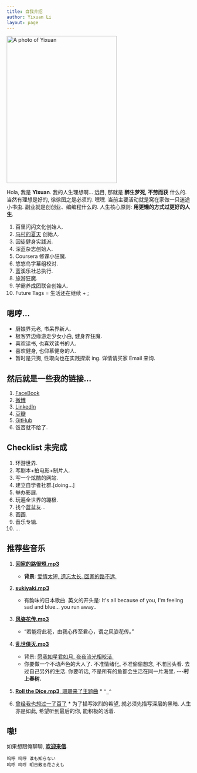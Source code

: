 ```yaml
---
title: 自我介绍
author: Yixuan Li
layout: page
---
```


  <img width="300" height="400" alt="A photo of Yixuan" src="http://openmindclub.qiniudn.com/Yixuan/image/yixuan.jpg">

Hola, 我是 __Yixuan__. 我的人生理想啊... 远目, 那就是 __醉生梦死, 不劳而获__ 什么的. 当然有理想是好的, 徐徐图之是必须的. 嘿嘿. 当前主要活动就是窝在家做一只迷途小书虫.  副业就是创创业、编编程什么的. 人生核心原则: __用更懒的方式过更好的人生__.

1. 百里闪闪文化创始人.
2. [马村的夏天](http://www.macundexiatian.com) 创始人.
3. 囚徒健身实践派.
4. 深蓝杂志创始人.
5. Coursera 修课小狂魔.
6. 悠悠鸟字幕组校对.
7. 蓝溪乐社总执行.
8. 旅游狂魔.
9. 学霸养成团联合创始人.
10. Future Tags = 生活还在继续 + ;

## 嗯哼...
  * 厨娘界元老, 书呆界新人.
  * 极客界边缘游走少女小白, 健身界狂魔.
  * 喜欢读书, 也喜欢读书的人.
  * 喜欢健身, 也仰慕健身的人.
  * 暂时是只狗, 性取向也在实践探索 ing. 详情请买家 Email 来询.


## 然后就是一些我的链接...

1. [FaceBook](https://www.facebook.com/liyixuan5402)
2. [微博](http://weibo.com/liyixuan5402)
3. [LinkedIn](https://cn.linkedin.com/in/liyixuan5402)
4. [豆瓣](http://www.douban.com/people/woaixiaoyao5402/)
5. [GitHub](https://github.com/YixuanFranco)
6. 饭否就不给了.

## Checklist 未完成
1. 环游世界.
2. 写剧本+拍电影+制片人.
3. 写一个炫酷的网站.
4. 建立自学者社群.[doing...]
5. 举办影展.
6. 玩遍全世界的蹦极.
7. 找个蓝盆友...
8. 画画.
9. 音乐专辑.
10. ...

## 推荐些音乐
1. [**回家的路很短.mp3**](http://openmindclub.qiniudn.com/Yixuan/music/ShortTripHome.mp3)
     * **背景**: [爱情太短, 遗忘太长. 回家的路不远.  ]( http://yixuan.li/yixuan/2015/11/25/murmur/)
2. [**sukiyaki.mp3**](http://openmindclub.qiniudn.com/Yixuan/music/Sukiyaki.mp3)
     * 有韵味的日本歌曲. 英文的开头是: It's all because of you, I'm feeling sad and blue... you run away..
3. [**风姿花传.mp3**](http://openmindclub.qiniudn.com/Yixuan/music/flowerAndwind.mp3)
      * “若能将此花，由我心传至君心，谓之风姿花传。”
5. [**乱世俱灭.mp3**](http://openmindclub.qiniudn.com/Yixuan/乱世俱灭.mp3)
      * 背景: [愿我如星君如月, 夜夜流光相皎洁.](http://yixuan.li/yixuan/2015/11/21/talkAboutLove/)
      * 你要做一个不动声色的大人了. 不准情绪化, 不准偷偷想念, 不准回头看. 去过自己另外的生活. 你要听话, 不是所有的鱼都会生活在同一片海里. ---__村上春树.__

6. [**Roll the Dice.mp3**, 珊珊来了主题曲](http://openmindclub.qiniudn.com/Yixuan/RollTheDice.mp3)
       * `^_^`
7. [曾经我也想过一了百了](http://v.yinyuetai.com/video/2336115)
       * 为了描写浓烈的希望, 就必须先描写深层的黑暗. 人生亦是如此, 希望听到最后的你, 能积极的活着. 

## 嗷!

如果想跟俺聊聊, __[欢迎来信](mailto:liyixuan5402@gmail.com)__.


    呜呼 呜呼 谁も知らない
    呜呼 呜呼 明日散る花さえも
